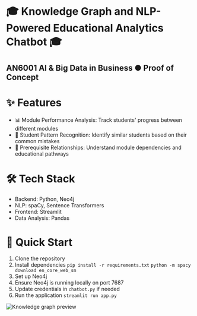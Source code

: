 # 🎓 Knowledge Graph and NLP-Powered Educational Analytics Chatbot 🎓
## AN6001 AI & Big Data in Business ● Proof of Concept 

# ✨ Features
- 📊 Module Performance Analysis: Track students' progress between different modules
- 👥 Student Pattern Recognition: Identify similar students based on their common mistakes
- 🔄 Prerequisite Relationships: Understand module dependencies and educational pathways

# 🛠️ Tech Stack
- Backend: Python, Neo4j
- NLP: spaCy, Sentence Transformers
- Frontend: Streamlit
- Data Analysis: Pandas

# 🚀 Quick Start
1. Clone the repository
2. Install dependencies
```pip install -r requirements.txt```
```python -m spacy download en_core_web_sm```
3. Set up Neo4j
4. Ensure Neo4j is running locally on port 7687
5. Update credentials in `chatbot.py` if needed
6. Run the application
```streamlit run app.py```

![Knowledge graph preview](https://github.com/jaosy/AN6001-knowledge-graph/blob/main/graph.png?raw=true)

